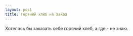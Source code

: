 ```yaml
---
layout: post 
title: горячий хлеб на заказ 
--- 
```

Хотелось бы заказать себе горячий хлеб, а где - не знаю.